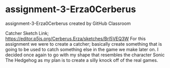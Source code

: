 # assignment-3-Erza0Cerberus
assignment-3-Erza0Cerberus created by GitHub Classroom

Catcher
Sketch Link; https://editor.p5js.org/Cerberus.Erza/sketches/Brl5VEQ3W
For this assignment we were to create a catcher; basically create something that is going to be used to catch something else in the game we make later on.
I decided once again to go with my shape that resembles the character Sonic The Hedgehog as my plan is to create a silly knock off of the real games.
